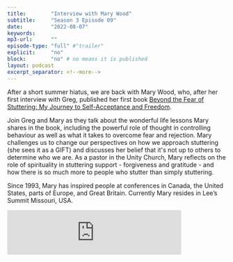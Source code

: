 ```yaml
---
title:        "Interview with Mary Wood"
subtitle:     "Season 3 Episode 09"
date:         "2022-08-07"
keywords:
mp3-url:      ""
episode-type: "full" #"trailer"
explicit:     "no"
block:        "no" # no means it is published
layout: podcast
excerpt_separator: <!--more-->
---
```


After a short summer hiatus, we are back with Mary Wood, who, after her first interview with Greg, published her first book [Beyond the Fear of Stuttering: My Journey to Self-Acceptance and Freedom](https://read.amazon.ca/kp/embed?asin=B09VF4ZQFP&preview=newtab&linkCode=kpe&ref_=cm_sw_r_kb_dp_VT6KHWATT6SP1Z6YN56K).

Join Greg and Mary as they talk about the wonderful life lessons Mary shares in the book, including the powerful role of thought in controlling behaviour as well as what it takes to overcome fear and rejection. Mary challenges us to change our perspectives on how we approach stuttering (she sees it as a GIFT) and discusses her belief that it's not up to others to determine who we are. As a pastor in the Unity Church, Mary reflects on the role of spirituality in stuttering support - forgiveness and gratitude - and how there is so much more to people who stutter than simply stuttering.

Since 1993, Mary has inspired people at conferences in Canada, the United States, parts of Europe, and Great Britain. Currently Mary resides in Lee’s Summit Missouri, USA.

<iframe src="https://anchor.fm/somestutterluh/embed/episodes/Interview-with-Mary-Wood-e1m6uie" height="102px" width="400px" frameborder="0" scrolling="no"></iframe>
